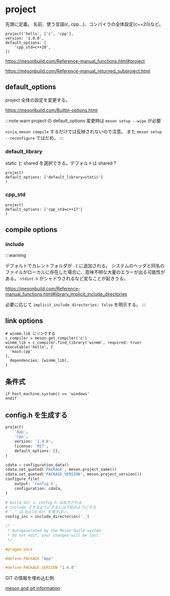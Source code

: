 # project

先頭に定義。
名前、使う言語(c, cpp...)、コンパイラの全体設定(c++20)など。

```meson title="meson.build"
project('hello', ['c', 'cpp'],
version: '1.0.0',
default_options: [
    'cpp_std=c++20',
])
```

https://mesonbuild.com/Reference-manual_functions.html#project

https://mesonbuild.com/Reference-manual_returned_subproject.html

## default_options

project 全体の設定を変更する。

https://mesonbuild.com/Builtin-options.html

:::note warn
project の default_options 変更時は `meson setup --wipe` が必要

`ninja`, `meson compile` するだけでは反映されないので注意。
また `meson setup --reconfigure` ではだめ。
:::

### default_library
static と shared を選択できる。デフォルトは shared ?

```meson title="meson.build"
project(
default_options: ['default_library=static']
)
```

### cpp_std

```meson title="meson.build"
project(
default_options: ['cpp_std=c++17']
)
```

## compile options
### include

:::warning

デフォルトでカレントフォルダが `-I` に追加される。
システムのヘッダと同名のファイルがローカルに存在した場合に、意味不明な大量のエラーが出る可能性がある。
`stdint.h` がシャドウされるなど変なことが起きうる。

https://mesonbuild.com/Reference-manual_functions.html#library_implicit_include_directories

必要に応じて `implicit_include_directories: false` を明示する。
:::

## link options

```meson title="meson.build"
# winmm.lib にリンクする
c_compiler = meson.get_compiler('c')
winmm_lib = c_compiler.find_library('winmm', required: true)
executable('hello', [
  'main.cpp'
],
  dependencies: [winmm_lib],
)
```

## 条件式

```meson
if host_machine.system() == 'windows'
endif
```

## config.h を生成する

```py
project(
    'App',
    'cpp',
    version: '1.4.0',
    license: 'MIT',
    default_options: [],
)

cdata = configuration_data()
cdata.set_quoted('PACKAGE', meson.project_name())
cdata.set_quoted('PACKAGE_VERSION', meson.project_version())
configure_file(
    output: 'config.h',
    configuration: cdata,
)

# build_dir に config.h は出力される
# include できるようにするには下記のようにする
# '.' は build_dir を指すぽい。
config_inc = include_directories('.')
```

```c title="config.h"
/*
 * Autogenerated by the Meson build system.
 * Do not edit, your changes will be lost.
 */

#pragma once

#define PACKAGE "App"

#define PACKAGE_VERSION "1.4.0"
```

GIT の情報を埋め込む例

[meson and git information](https://app.slack.com/client/TBV0XKV40/CCJUCGTDG)

